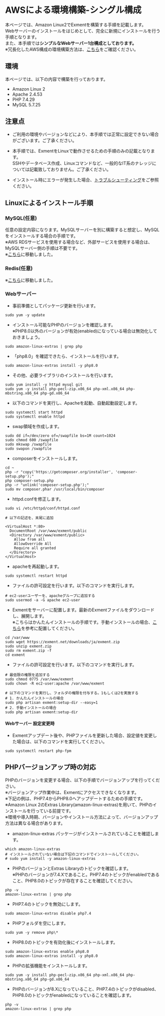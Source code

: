 # AWSによる環境構築-シングル構成
本ページでは、Amazon Linux2でExmentを構築する手順を記載します。  
Webサーバーのインストールをはじめとして、完全に新規にインストールを行う手順となります。  
また、本手順では**シンプルなWebサーバー1台構成としております。**  
※冗長化したAWS構成の環境構築方法は、[こちら](/ja/install_aws)をご確認ください。

## 環境
本ページでは、以下の内容で構築を行っております。  
- Amazon Linux 2
- Apache 2.4.53
- PHP 7.4.29
- MySQL 5.7.25


## 注意点

- ご利用の環境やバージョンなどにより、本手順では正常に設定できない場合がございます。ご了承ください。

- 本手順では、ExmentをLinuxで動作させるための手順のみの記載となります。  
SSHやデータベース作成、Linuxコマンドなど、一般的なIT系のナレッジについては記載致しておりません。ご了承ください。  

- インストール時にエラーが発生した場合、[トラブルシューティング](/ja/troubleshooting)をご参照ください。


## Linuxによるインストール手順

### MySQL(任意)
任意の設定内容になります。MySQLサーバーを別に構築すると想定し、MySQLをインストールする場合の手順です。  
※AWS RDSサービスを使用する場合など、外部サービスを使用する場合は、MySQLサーバー側の手順は不要です。  
※[こちら](/ja/install_mysql)に移動しました。

### Redis(任意)
※[こちら](/ja/additional_session_cache_driver)に移動しました。


### Webサーバー

- 事前準備としてパッケージ更新を行います。

~~~
sudo yum -y update
~~~

- インストール可能なPHPのバージョンを確認します。  
※PHP8.0以外のバージョンが有効(enabled)になっている場合は無効化しておきましょう。  

~~~
sudo amazon-linux-extras | grep php
~~~

- 「php8.0」を確認できたら、インストールを行います。

~~~
sudo amazon-linux-extras install -y php8.0
~~~

- その他、必要ライブラリのインストールを行います。

~~~
sudo yum install -y httpd mysql git
sudo yum -y install php-pecl-zip.x86_64 php-xml.x86_64 php-mbstring.x86_64 php-gd.x86_64
~~~

- 以下のコマンドを実行し、Apacheを起動、自動起動設定します。

~~~
sudo systemctl start httpd
sudo systemctl enable httpd
~~~

- swap領域を作成します。

~~~
sudo dd if=/dev/zero of=/swapfile bs=1M count=1024
sudo chmod 600 /swapfile
sudo mkswap /swapfile
sudo swapon /swapfile
~~~

- composerをインストールします。

~~~
cd ~
php -r "copy('https://getcomposer.org/installer', 'composer-setup.php');"
php composer-setup.php
php -r "unlink('composer-setup.php');"
sudo mv composer.phar /usr/local/bin/composer
~~~

- httpd.confを修正します。

~~~
sudo vi /etc/httpd/conf/httpd.conf

# 以下の記述を、末尾に追加

<VirtualHost *:80>
  DocumentRoot /var/www/exment/public
  <Directory /var/www/exment/public>
    Allow from all
    AllowOverride All
    Require all granted
  </Directory>
</VirtualHost>
~~~

- apacheを再起動します。

~~~
sudo systemctl restart httpd
~~~

- ファイルの許可設定を行います。以下のコマンドを実行します。

~~~
# ec2-userユーザーを、apacheグループに追加する
sudo usermod -a -G apache ec2-user
~~~

- Exmentをサーバーに配置します。最新のExmentファイルをダウンロードし、展開します。  
※こちらはかんたんインストールの手順です。手動インストールの場合、[こちら](/ja/quickstart_manual)を参考に配置してください。

~~~
cd /var/www
sudo wget https://exment.net/downloads/ja/exment.zip
sudo unzip exment.zip
sudo rm exment.zip -f
cd exment
~~~

- ファイルの許可設定を行います。以下のコマンドを実行します。

~~~
# 最低限の権限を追加する
sudo chmod 0775 /var/www/exment
sudo chown -R ec2-user:apache /var/www/exment

# 以下のコマンドを実行し、フォルダの権限を付与する。1もしくは2を実施する
# 1. かんたんインストールの場合
sudo php artisan exment:setup-dir --easy=1
# 2. 手動インストールの場合
sudo php artisan exment:setup-dir
~~~


#### Webサーバー 設定変更時
- Exmentアップデート後や、PHPファイルを更新した場合、設定値を変更した場合は、以下のコマンドを実行してください。

~~~
sudo systemctl restart php-fpm
~~~



## PHPバージョンアップ時の対応
PHPのバージョンを変更する場合、以下の手順でバージョンアップを行ってください。  
※バージョンアップ作業中は、Exmentにアクセスできなくなります。  
※下記の例は、PHP7.4からPHP8.0へアップデートするための手順です。  
※Amazon Linux 2のExtras Library(amazon-linux-extras)を用いて、PHPのインストールを行っている前提です。  
※環境や導入時期、バージョンやインストール方法によって、バージョンアップ方法は異なる場合があります。  

- amazon-linux-extras パッケージがインストールされていることを確認します。  

~~~
which amazon-linux-extras
# インストールされていない場合は下記のコマンドでインストールしてください。
# sudo yum install -y amazon-linux-extras
~~~

- PHPのバージョンとExtras Libraryのトピックを確認します。  
※PHPのバージョンが7.4.Xであること。PHP7.4のトピックがenabledであること、PHP8.0のトピックが存在することを確認してください。  

~~~
php -v
amazon-linux-extras | grep php
~~~

- PHP7.4のトピックを無効にします。  

~~~
sudo amazon-linux-extras disable php7.4
~~~

- PHPフォルダを空にします。  

~~~
sudo yum -y remove php\*
~~~

- PHP8.0のトピックを有効化後にインストールします。  

~~~
sudo amazon-linux-extras enable php8.0
sudo amazon-linux-extras install -y php8.0
~~~

- PHPの拡張機能をインストールします。  

~~~
sudo yum -y install php-pecl-zip.x86_64 php-xml.x86_64 php-mbstring.x86_64 php-gd.x86_64
~~~

- PHPのバージョンが8.Xになっていること、PHP7.4のトピックがdisabled、PHP8.0のトピックがenabledになっていることを確認します。  

~~~
php -v
amazon-linux-extras | grep php
~~~
